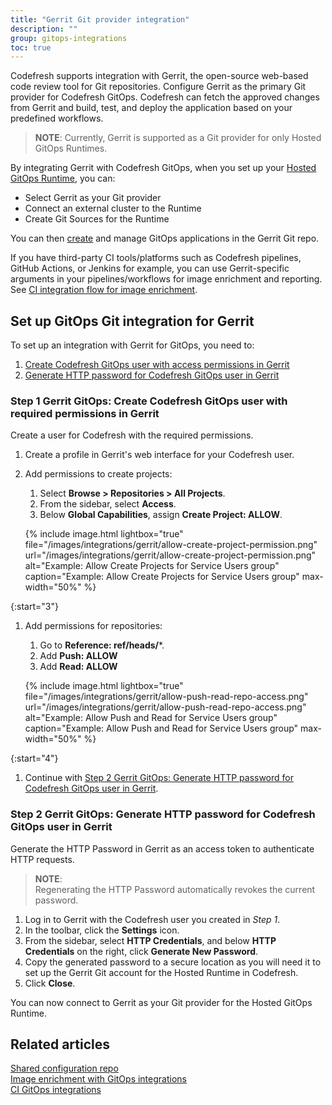 ```yaml
---
title: "Gerrit Git provider integration"
description: ""
group: gitops-integrations
toc: true
---
```




Codefresh supports integration with Gerrit, the open-source web-based code review tool for Git repositories. Configure Gerrit as the primary Git provider for Codefresh GitOps. Codefresh can fetch the approved changes from Gerrit and build, test, and deploy the application based on your predefined workflows.

>**NOTE**:
Currently, Gerrit is supported as a Git provider for only Hosted GitOps Runtimes.


By integrating Gerrit with Codefresh GitOps, when you set up your [Hosted GitOps Runtime]({{site.baseurl}}/docs/installation/gitops/hosted-runtime/), you can:
* Select Gerrit as your Git provider
* Connect an external cluster to the Runtime
* Create Git Sources for the Runtime  

You can then [create]({{site.baseurl}}/docs/deployments/gitops/create-application/) and manage GitOps applications in the Gerrit Git repo.

If you have third-party CI tools/platforms such as Codefresh pipelines, GitHub Actions, or Jenkins for example, you can use Gerrit-specific arguments in your pipelines/workflows for image enrichment and reporting. See [CI integration flow for image enrichment]({{site.baseurl}}/docs/gitops-integrations/image-enrichment-overview/#ci-integration-flow-for-image-enrichment).   




## Set up GitOps Git integration for Gerrit
To set up an integration with Gerrit for GitOps, you need to:
1. [Create Codefresh GitOps user with access permissions in Gerrit](#step-1-gerrit-gitops-create-codefresh-gitops-user-with-required-permissions-in-gerrit)
1. [Generate HTTP password for Codefresh GitOps user in Gerrit](#step-2-gerrit-gitops-generate-http-password-for-codefresh-gitops-user-in-gerrit)

### Step 1 Gerrit GitOps: Create Codefresh GitOps user with required permissions in Gerrit

Create a user for Codefresh with the required permissions.

1. Create a profile in Gerrit's web interface for your Codefresh user.
1. Add permissions to create projects:
    1. Select **Browse > Repositories > All Projects**.
    1. From the sidebar, select **Access**.
    1. Below **Global Capabilities**, assign **Create Project: ALLOW**.

    {% include 
   image.html 
   lightbox="true" 
   file="/images/integrations/gerrit/allow-create-project-permission.png" 
   url="/images/integrations/gerrit/allow-create-project-permission.png" 
   alt="Example: Allow Create Projects for Service Users group" 
   caption="Example: Allow Create Projects for Service Users group"
   max-width="50%" 
   %}

{:start="3"}
1. Add permissions for repositories:
    1. Go to **Reference: ref/heads/***.
    1. Add **Push: ALLOW**
    1. Add **Read: ALLOW**

    {% include 
   image.html 
   lightbox="true" 
   file="/images/integrations/gerrit/allow-push-read-repo-access.png" 
   url="/images/integrations/gerrit/allow-push-read-repo-access.png" 
   alt="Example: Allow Push and Read for Service Users group" 
   caption="Example: Allow Push and Read for Service Users group"
   max-width="50%" 
   %}

{:start="4"}
1. Continue with [Step 2 Gerrit GitOps: Generate HTTP password for Codefresh GitOps user in Gerrit](#step-2-gerrit-gitops-generate-http-password-for-codefresh-gitops-user-in-gerrit).

### Step 2 Gerrit GitOps: Generate HTTP password for Codefresh GitOps user in Gerrit
Generate the HTTP Password in Gerrit as an access token to authenticate HTTP requests. 


>**NOTE**:  
Regenerating the HTTP Password automatically revokes the current password. 

1. Log in to Gerrit with the Codefresh user you created in _Step 1_.
1. In the toolbar, click the **Settings** icon.
1. From the sidebar, select **HTTP Credentials**, and below **HTTP Credentials** on the right, click **Generate New Password**.
1. Copy the generated password to a secure location as you will need it to set up the Gerrit Git account for the Hosted Runtime in Codefresh.
1. Click **Close**.

You can now connect to Gerrit as your Git provider for the Hosted GitOps Runtime. 
  
## Related articles
[Shared configuration repo]({{site.baseurl}}/docs/reference/shared-configuration/)  
[Image enrichment with GitOps integrations]({{site.baseurl}}/docs/gitops-integrations/image-enrichment-overview/)  
[CI GitOps integrations]({{site.baseurl}}/docs/gitops-integrations/ci-integrations/) 
